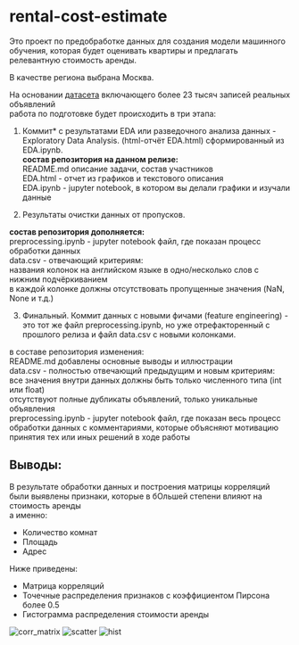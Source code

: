 # rental-cost-estimate  
Это проект по предобработке данных для создания модели машинного обучения, которая будет оценивать квартиры и предлагать релевантную стоимость аренды.  
  
В качестве региона выбрана Москва.  
  
На основании [датасета](https://drive.google.com/drive/folders/1fiFYfUzHqdt8ASeYIprfGAWNXn4TAPfO) включающего более 23 тысяч записей реальных объявлений  
работа по подготовке будет происходить в три этапа:  
  
1. Коммит* с результатами EDA или разведочного анализа данных - Exploratory Data Analysis. (html-отчёт EDA.html) сформированный из EDA.ipynb.  
**состав репозитория на данном релизе:**  
README.md описание задачи, состав участников  
EDA.html - отчет из графиков и текстового описания  
EDA.ipynb - jupyter notebook, в котором вы делали графики и изучали данные  
  
2. Результаты очистки данных от пропусков.  
  
**состав репозитория дополняется:**  
preprocessing.ipynb - jupyter notebook файл, где показан процесс обработки данных  
data.csv - отвечающий критериям:  
названия колонок на английском языке в одно/несколько слов с нижним подчёркиванием  
в каждой колонке должны отсутствовать пропущенные значения (NaN, None и т.д.)  
  
3. Финальный. Коммит данных с новыми фичами (feature engineering) - это тот же файл preprocessing.ipynb, но уже отрефакторенный с прошлого релиза и файл data.csv c новыми колонками.  
  
в составе репозитория изменения:  
README.md добавлены основные выводы и иллюстрации  
data.csv - полностью отвечающий предыдущим и новым критериям:  
все значения внутри данных должны быть только численного типа (int или float)  
отсутствуют полные дубликаты объявлений, только уникальные объявления  
preprocessing.ipynb - jupyter notebook файл, где показан весь процесс обработки данных с комментариями, которые объясняют мотивацию принятия тех или иных решений в ходе работы

## Выводы:  
  
В результате обработки данных и построения матрицы корреляций были выявлены признаки, которые в бОльшей степени влияют на стоимость аренды  
а именно:  
* Количество комнат
* Площадь
* Адрес
  
Ниже приведены:  
* Матрица корреляций
* Точечные распределения признаков с коэффициентом Пирсона более 0.5
* Гистограмма распределения стоимости аренды

![corr_matrix](scr/matrix.png)
![scatter](scr/scatter.png)
![hist](scr/hist.png)
